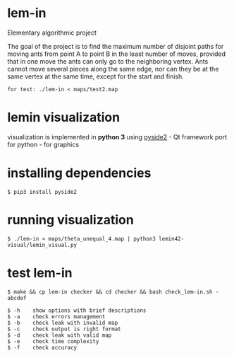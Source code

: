 # lem-in
Elementary algorithmic project

The goal of the project is to find the maximum number of disjoint paths for moving ants from point A to point B in the least number of moves, provided that in one move the ants can only go to the neighboring vertex. Ants cannot move several pieces along the same edge, nor can they be at the same vertex at the same time, except for the start and finish.
```
for test: ./lem-in < maps/test2.map
```
# lemin visualization

visualization is implemented in __python 3__
using [pyside2](https://pypi.org/project/PySide2/) - Qt framework port for python - for graphics


# installing dependencies
```
$ pip3 install pyside2
```

# running visualization

```
$ ./lem-in < maps/theta_unequal_4.map | python3 lemin42-visual/lemin_visual.py
```
# test lem-in

```
$ make && cp lem-in checker && cd checker && bash check_lem-in.sh -abcdef
```
```
$ -h    show options with brief descriptions
$ -a    check errors management
$ -b    check leak with invalid map
$ -c    check output is right format
$ -d    check leak with valid map
$ -e    check time complexity
$ -f    check accuracy
```
